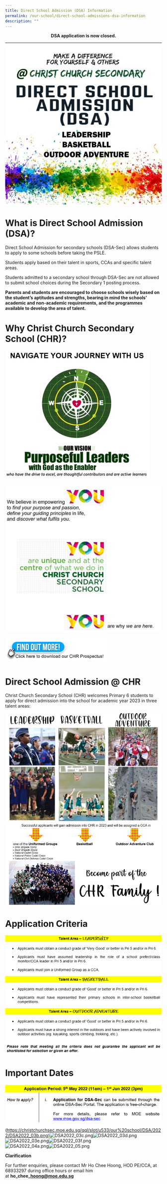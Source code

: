 ```yaml
---
title: Direct School Admission (DSA) Information
permalink: /our-school/direct-school-admissions-dsa-information
description: ""
---
```

<strong><center>DSA application is now closed.</center></strong>
  
***

![](/images/DSA%20banner%20for%20website%20v2.jpeg)

# What is Direct School Admission (DSA)?

Direct School Admission for secondary schools (DSA-Sec) allows students to apply to some schools before taking the PSLE.

Students apply based on their talent in sports, CCAs and specific talent areas.

Students admitted to a secondary school through DSA-Sec are not allowed to submit school choices during the Secondary 1 posting process.

**Parents and students are encouraged to choose schools wisely based on the student’s aptitudes and strengths, bearing in mind the schools’ academic and non-academic requirements, and the programmes available to develop the area of talent.** 

# Why Christ Church Secondary School (CHR)?  

![](/images/DSA2022_02.png)

![](/images/you%20v2.jpeg)

<body>
      <a href = "/CHR_PROSPECTUS" target = "_self"> 
          <img src="/images/find%20out%20more.jpeg" 
     style="width:65%">  
      </a>
   </body>


# Direct School Admission @ CHR  
  

Christ Church Secondary School (CHR) welcomes Primary 6 students to apply for direct admission into the school for academic year 2023 in three talent areas: 

 ![](/images/DSA%20content.jpeg)
 ![](/images/DSA2022.png)


# Application Criteria  
  
![](/images/DSA2022_01.png)


# Important Dates
  
<a href = "https://www.moe.gov.sg/secondary/dsa" target = "_self"> 
          <img src="/images/important%20dates%20.png"> 
      </a>


(https://christchurchsec.moe.edu.sg/qql/slot/u533/our%20school/DSA/2022/DSA2022_03b.png)![DSA2022_03c.png](https://christchurchsec.moe.edu.sg/qql/slot/u533/our%20school/DSA/2022/DSA2022_03c.png)![DSA2022_03d.png](https://christchurchsec.moe.edu.sg/qql/slot/u533/our%20school/DSA/2022/DSA2022_03d.png)![DSA2022_03e.png](https://christchurchsec.moe.edu.sg/qql/slot/u533/our%20school/DSA/2022/DSA2022_03e.png)![DSA2022_03f.png](https://christchurchsec.moe.edu.sg/qql/slot/u533/our%20school/DSA/2022/DSA2022_03f.png)  
![DSA2022_04a.png](https://christchurchsec.moe.edu.sg/qql/slot/u533/our%20school/DSA/2022/DSA2022_04a.png)![DSA2022_05.png](https://christchurchsec.moe.edu.sg/qql/slot/u533/our%20school/DSA/2022/DSA2022_05.png)  

**Clarification**

For further enquiries, please contact Mr Ho Chee Hoong, HOD PE/CCA, at 68933297 during office hours or email him at **ho\_chee\_hoong@moe.edu.sg**